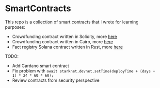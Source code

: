 # SmartContracts

This repo is a collection of smart contracts that I wrote for learning purposes:
- Crowdfunding contract written in Solidity, more [here](https://github.com/lucaschang1127/smartcontracts-several-languages/tree/main/crowdfunding/solidity%200.8.17)
- Crowdfunding contract written in Cairo, more [here](https://github.com/lucaschang1127/smartcontracts-several-languages/tree/main/crowdfunding/cairo%200.10.1)
- Fact registry Solana contract written in Rust, more [here](https://github.com/lucaschang1127/smartcontracts-several-languages/tree/main/zk-proof-fact-registry/solana/)

TODO:
- Add Cardano smart contract
- Fix problem with `await starknet.devnet.setTime(deployTime + (days + 1) * 24 * 60 * 60);`
- Review contracts from security perspective
